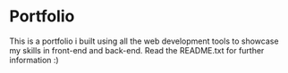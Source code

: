 # Portfolio
This is a portfolio i built using all the web development tools to showcase my skills in front-end and back-end. Read the README.txt for further information :)
